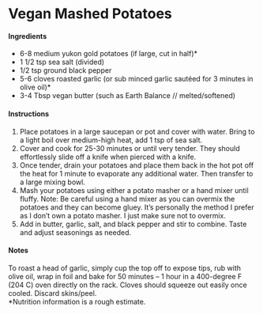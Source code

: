 # Vegan Mashed Potatoes

#### Ingredients

- 6-8 medium yukon gold potatoes (if large, cut in half)\*
- 1 1/2 tsp sea salt (divided)
- 1/2 tsp ground black pepper
- 5-6 cloves roasted garlic (or sub minced garlic sautéed for 3 minutes in olive oil)\*
- 3-4 Tbsp vegan butter (such as Earth Balance // melted/softened)

#### Instructions

1. Place potatoes in a large saucepan or pot and cover with water. Bring to a light boil over medium-high heat, add 1 tsp of sea salt.
2. Cover and cook for 25-30 minutes or until very tender. They should effortlessly slide off a knife when pierced with a knife.
3. Once tender, drain your potatoes and place them back in the hot pot off the heat for 1 minute to evaporate any additional water. Then transfer to a large mixing bowl.
4. Mash your potatoes using either a potato masher or a hand mixer until fluffy. Note: Be careful using a hand mixer as you can overmix the potatoes and they can become gluey. It’s personally the method I prefer as I don’t own a potato masher. I just make sure not to overmix.
5. Add in butter, garlic, salt, and black pepper and stir to combine. Taste and adjust seasonings as needed.

#### Notes

To roast a head of garlic, simply cup the top off to expose tips, rub with olive oil, wrap in foil and bake for 50 minutes – 1 hour in a 400-degree F (204 C) oven directly on the rack. Cloves should squeeze out easily once cooled. Discard skins/peel.  
\*Nutrition information is a rough estimate.